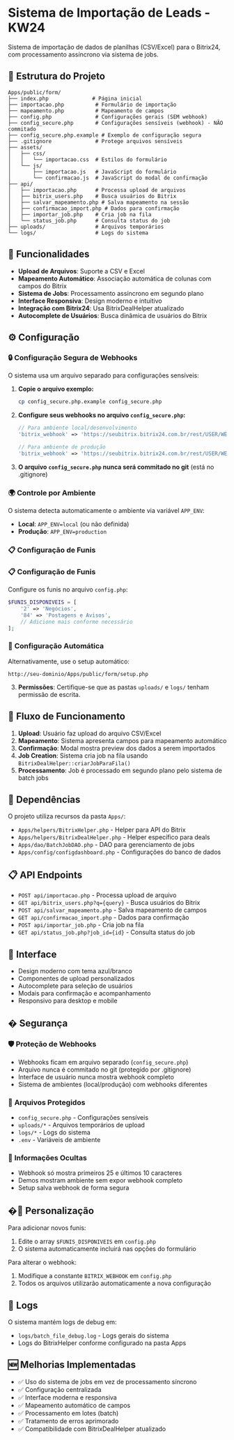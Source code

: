 # Sistema de Importação de Leads - KW24

Sistema de importação de dados de planilhas (CSV/Excel) para o Bitrix24, com processamento assíncrono via sistema de jobs.

## 📁 Estrutura do Projeto

```
Apps/public/form/
├── index.php              # Página inicial
├── importacao.php          # Formulário de importação
├── mapeamento.php          # Mapeamento de campos
├── config.php              # Configurações gerais (SEM webhook)
├── config_secure.php       # Configurações sensíveis (webhook) - NÃO commitado
├── config_secure.php.example # Exemplo de configuração segura
├── .gitignore              # Protege arquivos sensíveis
├── assets/
│   ├── css/
│   │   └── importacao.css  # Estilos do formulário
│   └── js/
│       ├── importacao.js   # JavaScript do formulário
│       └── confirmacao.js  # JavaScript do modal de confirmação
├── api/
│   ├── importacao.php      # Processa upload de arquivos
│   ├── bitrix_users.php    # Busca usuários do Bitrix
│   ├── salvar_mapeamento.php # Salva mapeamento na sessão
│   ├── confirmacao_import.php # Dados para confirmação
│   ├── importar_job.php    # Cria job na fila
│   └── status_job.php      # Consulta status do job
├── uploads/                # Arquivos temporários
└── logs/                   # Logs do sistema
```

## 🚀 Funcionalidades

- **Upload de Arquivos**: Suporte a CSV e Excel
- **Mapeamento Automático**: Associação automática de colunas com campos do Bitrix
- **Sistema de Jobs**: Processamento assíncrono em segundo plano
- **Interface Responsiva**: Design moderno e intuitivo
- **Integração com Bitrix24**: Usa BitrixDealHelper atualizado
- **Autocomplete de Usuários**: Busca dinâmica de usuários do Bitrix

## ⚙️ Configuração

### 🔒 **Configuração Segura de Webhooks**

O sistema usa um arquivo separado para configurações sensíveis:

1. **Copie o arquivo exemplo:**
   ```bash
   cp config_secure.php.example config_secure.php
   ```

2. **Configure seus webhooks no arquivo `config_secure.php`:**
   ```php
   // Para ambiente local/desenvolvimento
   'bitrix_webhook' => 'https://seubitrix.bitrix24.com.br/rest/USER/WEBHOOK_LOCAL/',
   
   // Para ambiente de produção  
   'bitrix_webhook' => 'https://seubitrix.bitrix24.com.br/rest/USER/WEBHOOK_PRODUCAO/',
   ```

3. **O arquivo `config_secure.php` nunca será commitado no git** (está no .gitignore)

### 🌍 **Controle por Ambiente**

O sistema detecta automaticamente o ambiente via variável `APP_ENV`:
- **Local**: `APP_ENV=local` (ou não definida)
- **Produção**: `APP_ENV=production`

### 📋 **Configuração de Funis**
### 📋 **Configuração de Funis**

Configure os funis no arquivo `config.php`:
   ```php
   $FUNIS_DISPONIVEIS = [
       '2' => 'Negócios',
       '84' => 'Postagens e Avisos',
       // Adicione mais conforme necessário
   ];
   ```

### 🔧 **Configuração Automática**

Alternativamente, use o setup automático:
```
http://seu-dominio/Apps/public/form/setup.php
```

3. **Permissões**: Certifique-se que as pastas `uploads/` e `logs/` tenham permissão de escrita.

## 🔄 Fluxo de Funcionamento

1. **Upload**: Usuário faz upload do arquivo CSV/Excel
2. **Mapeamento**: Sistema apresenta campos para mapeamento automático
3. **Confirmação**: Modal mostra preview dos dados a serem importados
4. **Job Creation**: Sistema cria job na fila usando `BitrixDealHelper::criarJobParaFila()`
5. **Processamento**: Job é processado em segundo plano pelo sistema de batch jobs

## 🔗 Dependências

O projeto utiliza recursos da pasta `Apps/`:

- `Apps/helpers/BitrixHelper.php` - Helper para API do Bitrix
- `Apps/helpers/BitrixDealHelper.php` - Helper específico para deals
- `Apps/dao/BatchJobDAO.php` - DAO para gerenciamento de jobs
- `Apps/config/configdashboard.php` - Configurações do banco de dados

## 📋 API Endpoints

- `POST api/importacao.php` - Processa upload de arquivo
- `GET api/bitrix_users.php?q={query}` - Busca usuários do Bitrix
- `POST api/salvar_mapeamento.php` - Salva mapeamento de campos
- `GET api/confirmacao_import.php` - Dados para confirmação
- `POST api/importar_job.php` - Cria job na fila
- `GET api/status_job.php?job_id={id}` - Consulta status do job

## 🎨 Interface

- Design moderno com tema azul/branco
- Componentes de upload personalizados
- Autocomplete para seleção de usuários
- Modais para confirmação e acompanhamento
- Responsivo para desktop e mobile

## � **Segurança**

### 🛡️ **Proteção de Webhooks**
- Webhooks ficam em arquivo separado (`config_secure.php`)
- Arquivo nunca é commitado no git (protegido por .gitignore)
- Interface de usuário nunca mostra webhook completo
- Sistema de ambientes (local/produção) com webhooks diferentes

### 📁 **Arquivos Protegidos**
- `config_secure.php` - Configurações sensíveis
- `uploads/*` - Arquivos temporários de upload  
- `logs/*` - Logs do sistema
- `.env` - Variáveis de ambiente

### 🚫 **Informações Ocultas**
- Webhook só mostra primeiros 25 e últimos 10 caracteres
- Demos mostram ambiente sem expor webhook completo
- Setup salva webhook de forma segura

## �🔧 Personalização

Para adicionar novos funis:
1. Edite o array `$FUNIS_DISPONIVEIS` em `config.php`
2. O sistema automaticamente incluirá nas opções do formulário

Para alterar o webhook:
1. Modifique a constante `BITRIX_WEBHOOK` em `config.php`
2. Todos os arquivos utilizarão automaticamente a nova configuração

## 📝 Logs

O sistema mantém logs de debug em:
- `logs/batch_file_debug.log` - Logs gerais do sistema
- Logs do BitrixHelper conforme configurado na pasta Apps

## 🆕 Melhorias Implementadas

- ✅ Uso do sistema de jobs em vez de processamento síncrono
- ✅ Configuração centralizada
- ✅ Interface moderna e responsiva
- ✅ Mapeamento automático de campos
- ✅ Processamento em lotes (batch)
- ✅ Tratamento de erros aprimorado
- ✅ Compatibilidade com BitrixDealHelper atualizado

